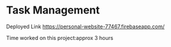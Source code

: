 # Task Management

Deployed Link
https://personal-website-77467.firebaseapp.com/

Time worked on this project:approx 3 hours

